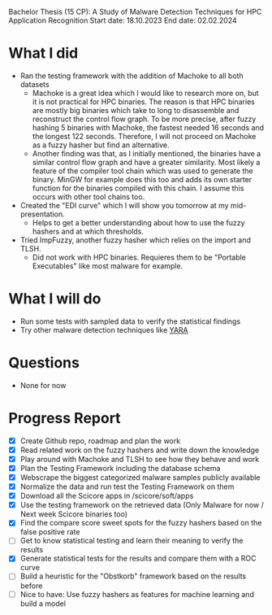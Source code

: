 Bachelor Thesis (15 CP): A Study of Malware Detection Techniques for HPC Application Recognition
Start date: 18.10.2023
End date: 02.02.2024

# What I did
- Ran the testing framework with the addition of Machoke to all both datasets
  - Machoke is a great idea which I would like to research more on, but it is not practical for HPC binaries. The reason
is that HPC binaries are mostly big binaries which take to long to disassemble and reconstruct the control flow graph. 
To be more precise, after fuzzy hashing 5 binaries with Machoke, the fastest needed 16 seconds and the longest 122 seconds.
Therefore, I will not proceed on Machoke as a fuzzy hasher but find an alternative.
  - Another finding was that, as I initially mentioned, the binaries have a similar control flow graph and have a greater
similarity. Most likely a feature of the compiler tool chain which was used to generate the binary. MinGW for example does this too
and adds its own starter function for the binaries compiled with this chain. I assume this occurs with other tool chains too.
- Created the "EDI curve" which I will show you tomorrow at my mid-presentation.
  - Helps to get a better understanding about how to use the fuzzy hashers and at which thresholds.
- Tried ImpFuzzy, another fuzzy hasher which relies on the import and TLSH.
  - Did not work with HPC binaries. Requieres them to be "Portable Executables" like most malware for example.
# What I will do

- Run some tests with sampled data to verify the statistical findings
- Try other malware detection techniques like [YARA](https://virustotal.github.io/yara/)

# Questions

- None for now

# Progress Report

- [x] Create Github repo, roadmap and plan the work
- [x] Read related work on the fuzzy hashers and write down the knowledge
- [x] Play around with Machoke and TLSH to see how they behave and work
- [x] Plan the Testing Framework including the database schema
- [x] Webscrape the biggest categorized malware samples publicly available
- [x] Normalize the data and run test the Testing Framework on them
- [x] Download all the Scicore apps in /scicore/soft/apps
- [x] Use the testing framework on the retrieved data (Only Malware for now / Next week Scicore binaries too)
- [x] Find the compare score sweet spots for the fuzzy hashers based on the false positive rate
- [ ] Get to know statistical testing and learn their meaning to verify the results
- [x] Generate statistical tests for the results and compare them with a ROC curve
- [ ] Build a heuristic for the "Obstkorb" framework based on the results before
- [ ] Nice to have: Use fuzzy hashers as features for machine learning and build a model